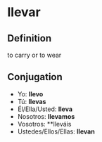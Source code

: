 # llevar

## Definition
to carry or to wear

## Conjugation

- Yo: **llevo**
- Tú: **llevas**
- Él/Ella/Usted: **lleva**
- Nosotros: **llevamos**
- Vosotros: **lleváis
- Ustedes/Ellos/Ellas: **llevan**